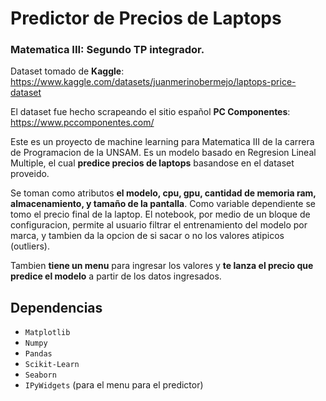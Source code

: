 # Predictor de Precios de Laptops
### Matematica III: Segundo TP integrador.

Dataset tomado de **Kaggle**: https://www.kaggle.com/datasets/juanmerinobermejo/laptops-price-dataset

El dataset fue hecho scrapeando el sitio español **PC Componentes**: https://www.pccomponentes.com/

Este es un proyecto de machine learning para Matematica III de la carrera de Programacion de la UNSAM. 
Es un modelo basado en Regresion Lineal Multiple, el cual **predice precios de laptops** basandose en el dataset proveido.

Se toman como atributos **el modelo, cpu, gpu, cantidad de memoria ram, almacenamiento, y tamaño de la pantalla**. Como variable dependiente se tomo el precio final de la laptop.
El notebook, por medio de un bloque de configuracion, permite al usuario filtrar el entrenamiento del modelo por marca, y tambien da la opcion de si sacar o no los valores atipicos (outliers).

Tambien **tiene un menu** para ingresar los valores y **te lanza el precio que predice el modelo** a partir de los datos ingresados.

## Dependencias
- `Matplotlib`
- `Numpy`
- `Pandas`
- `Scikit-Learn`
- `Seaborn`
- `IPyWidgets` (para el menu para el predictor)
